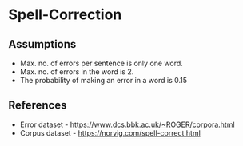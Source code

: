 # Spell-Correction

## Assumptions
* Max. no. of errors per sentence is only one word.
* Max. no. of errors in the word is 2.
* The probability of making an error in a word is 0.15

## References
* Error dataset - https://www.dcs.bbk.ac.uk/~ROGER/corpora.html
* Corpus dataset - https://norvig.com/spell-correct.html

